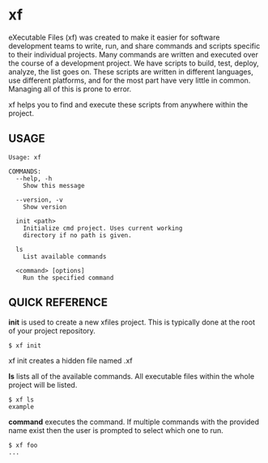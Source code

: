 xf
===
eXecutable Files (xf) was created to make it easier for software development teams
to write, run, and share commands and scripts specific to their individual projects.
Many commands are written and executed over the course of a development project. We have
scripts to build, test, deploy, analyze, the list goes on. These scripts are written in
different languages, use different platforms, and for the most part have very little
in common. Managing all of this is prone to error.

xf helps you to find and execute these scripts from anywhere within the project.

USAGE
-----
    Usage: xf

    COMMANDS:
      --help, -h               
        Show this message

      --version, -v            
        Show version

      init <path>              
        Initialize cmd project. Uses current working 
        directory if no path is given.

      ls                       
        List available commands

      <command> [options]
        Run the specified command

QUICK REFERENCE
---------------

**init** is used to create a new xfiles project. This is typically done at the root of
your project repository.

    $ xf init

xf init creates a hidden file named .xf

**ls** lists all of the available commands. All executable files within the
whole project will be listed.

    $ xf ls
    example

**command** executes the command. If multiple commands with the provided name
exist then the user is prompted to select which one to run.

    $ xf foo
    ...

